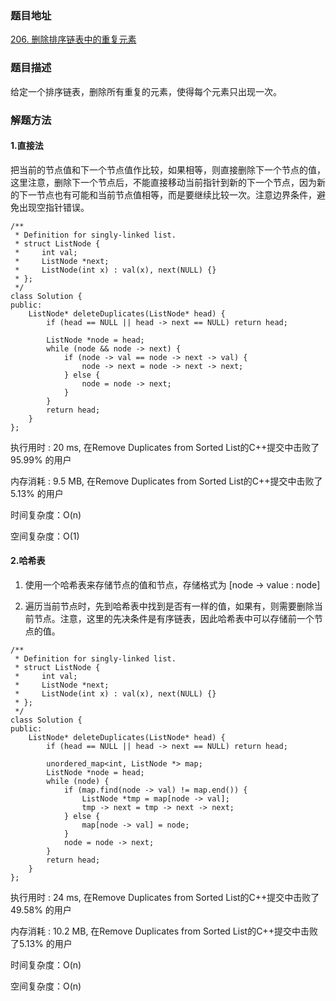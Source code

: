 ### 题目地址

[206. 删除排序链表中的重复元素](https://leetcode-cn.com/problems/remove-duplicates-from-sorted-list/submissions/)

### 题目描述
给定一个排序链表，删除所有重复的元素，使得每个元素只出现一次。

### 解题方法
#### 1.直接法
把当前的节点值和下一个节点值作比较，如果相等，则直接删除下一个节点的值，这里注意，删除下一个节点后，不能直接移动当前指针到新的下一个节点，因为新的下一节点也有可能和当前节点值相等，而是要继续比较一次。注意边界条件，避免出现空指针错误。

```
/**
 * Definition for singly-linked list.
 * struct ListNode {
 *     int val;
 *     ListNode *next;
 *     ListNode(int x) : val(x), next(NULL) {}
 * };
 */
class Solution {
public:
    ListNode* deleteDuplicates(ListNode* head) {
        if (head == NULL || head -> next == NULL) return head;
        
        ListNode *node = head;
        while (node && node -> next) {
            if (node -> val == node -> next -> val) {
                node -> next = node -> next -> next;
            } else {
                node = node -> next;
            }
        }
        return head;
    }
};
```

执行用时 : 20 ms, 在Remove Duplicates from Sorted List的C++提交中击败了95.99% 的用户

内存消耗 : 9.5 MB, 在Remove Duplicates from Sorted List的C++提交中击败了5.13% 的用户

时间复杂度：O(n)

空间复杂度：O(1)

#### 2.哈希表
1. 使用一个哈希表来存储节点的值和节点，存储格式为 [node -> value : node]

2. 遍历当前节点时，先到哈希表中找到是否有一样的值，如果有，则需要删除当前节点。注意，这里的先决条件是有序链表，因此哈希表中可以存储前一个节点的值。

```
/**
 * Definition for singly-linked list.
 * struct ListNode {
 *     int val;
 *     ListNode *next;
 *     ListNode(int x) : val(x), next(NULL) {}
 * };
 */
class Solution {
public:
    ListNode* deleteDuplicates(ListNode* head) {
        if (head == NULL || head -> next == NULL) return head;
        
        unordered_map<int, ListNode *> map;
        ListNode *node = head;
        while (node) {
            if (map.find(node -> val) != map.end()) {
                ListNode *tmp = map[node -> val];
                tmp -> next = tmp -> next -> next;
            } else {
                map[node -> val] = node;
            }
            node = node -> next;
        }
        return head;
    }
};
```

执行用时 : 24 ms, 在Remove Duplicates from Sorted List的C++提交中击败了49.58% 的用户

内存消耗 : 10.2 MB, 在Remove Duplicates from Sorted List的C++提交中击败了5.13% 的用户

时间复杂度：O(n)

空间复杂度：O(n)